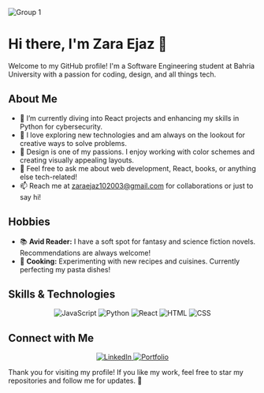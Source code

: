 <!-- Profile Header -->
![Group 1](https://github.com/user-attachments/assets/a5007ae8-a05e-401d-b08f-54d298813f8b)

# Hi there, I'm Zara Ejaz 👋

Welcome to my GitHub profile! I'm a Software Engineering student at Bahria University with a passion for coding, design, and all things tech.

## About Me

- 🔭 I’m currently diving into React projects and enhancing my skills in Python for cybersecurity.
- 🌱 I love exploring new technologies and am always on the lookout for creative ways to solve problems.
- 🎨 Design is one of my passions. I enjoy working with color schemes and creating visually appealing layouts.
- 💬 Feel free to ask me about web development, React, books, or anything else tech-related!
- 📫 Reach me at [zaraejaz102003@gmail.com](mailto:zaraejaz102003@gmail.com) for collaborations or just to say hi!

## Hobbies

- 📚 **Avid Reader:** I have a soft spot for fantasy and science fiction novels. Recommendations are always welcome!
- 🍳 **Cooking:** Experimenting with new recipes and cuisines. Currently perfecting my pasta dishes!

## Skills & Technologies

<p align="center">
  <img src="https://img.shields.io/badge/JavaScript-FFFF00?style=flat&logo=javascript&logoColor=000000" alt="JavaScript">
  <img src="https://img.shields.io/badge/Python-3776AB?style=flat&logo=python&logoColor=FFFFFF" alt="Python">
  <img src="https://img.shields.io/badge/React-61DAFB?style=flat&logo=react&logoColor=000000" alt="React">
  <img src="https://img.shields.io/badge/HTML-E34F26?style=flat&logo=html5&logoColor=FFFFFF" alt="HTML">
  <img src="https://img.shields.io/badge/CSS-1572B6?style=flat&logo=css3&logoColor=FFFFFF" alt="CSS">
</p>

## Connect with Me

<p align="center">
  <a href="https://www.linkedin.com/in/zaraejaz" target="_blank">
    <img src="https://img.shields.io/badge/LinkedIn-0A66C2?style=flat&logo=linkedin&logoColor=FFFFFF" alt="LinkedIn">
  </a>
  <a href="https://zaraejazportfolio.netlify.app/#projects" target="_blank">
    <img src="https://img.shields.io/badge/Portfolio-000000?style=flat&logo=github&logoColor=FFFFFF" alt="Portfolio">
  </a>
</p>

Thank you for visiting my profile! If you like my work, feel free to star my repositories and follow me for updates. 🚀
